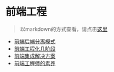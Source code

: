 # 前端工程

> 以markdown的方式查看，请点击[这里](https://github.com/YMC-GitHub/blob)

- [前端后端分离模式](前端后端分离模式.md)
- [前端工程化几阶段](前端工程化几阶段.md)
- [前端集成解决方案](前端集成解决方案.md)
- [前端工程师的素养](前端工程师的素养.md)

